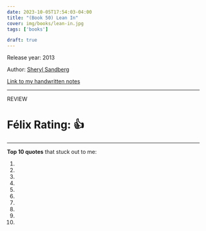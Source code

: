 ```yaml
---
date: 2023-10-05T17:54:03-04:00
title: "(Book 50) Lean In"
cover: img/books/lean-in.jpg
tags: ['books']

draft: true
---
```


Release year: 2013

Author: [Sheryl Sandberg](https://www.linkedin.com/in/sheryl-sandberg-5126652/)

[Link to my handwritten notes](/books/lean-in.pdf)

---

REVIEW

# Félix Rating: 👍

---

**Top 10 quotes** that stuck out to me:

1.
2.
3.
4.
5.
6.
7.
8.
9.
10.
